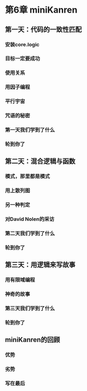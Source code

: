 # 第6章 miniKanren
## 第一天：代码的一致性匹配
### 安装core.logic
### 目标一定要成功
### 使用关系
### 用因子编程
### 平行宇宙
### 咒语的秘密
### 第一天我们学到了什么
### 轮到你了
## 第二天：混合逻辑与函数
### 模式，那里都是模式
### 用上散列图
### 另一种判定
### 对David Nolen的采访
### 第二天我们学到了什么
### 轮到你了
## 第三天：用逻辑来写故事
### 用有限域编程
### 神奇的故事
### 第三天我们学到了什么
### 轮到你了
## miniKanren的回顾
### 优势
### 劣势
### 写在最后
